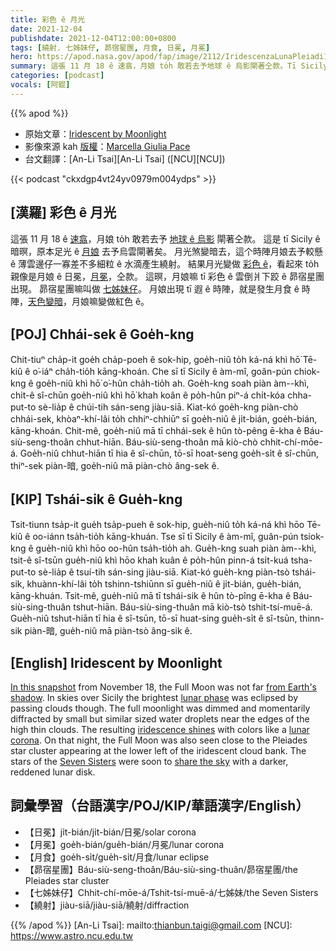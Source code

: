 ```yaml
---
title: 彩色 ê 月光
date: 2021-12-04
publishdate: 2021-12-04T12:00:00+0800
tags: [繞射. 七姊妹仔, 昴宿星團, 月食, 日冕, 月冕]
hero: https://apod.nasa.gov/apod/fap/image/2112/IridescenzaLunaPleiadi1024.jpg
summary: 這張 11 月 18 ê 速翕，月娘 to̍h 敢若去予地球 ê 烏影閘著仝款。Tī Sicily ê 暗暝，原本足光 ê 月娘去予烏雲閘著。
categories: [podcast]
vocals: [阿錕]
---
```


{{% apod %}}

- 原始文章：[Iridescent by Moonlight](https://apod.nasa.gov/apod/ap211204.html)
- 影像來源 kah [版權][copyright]：[Marcella Giulia Pace](https://greenflash.photo/about-me/)
- 台文翻譯：[An-Li Tsai][An-Li Tsai] ([NCU][NCU])

{{< podcast "ckxdgp4vt24yv0979m004ydps" >}}

## [漢羅] 彩色 ê 月光
這張 11 月 18 ê [速翕][In this snapshot]，月娘 to̍h 敢若去予 [地球 ê 烏影][from Earth's shadow t] 閘著仝款。
這是 tī Sicily ê 暗暝，原本足光 ê [月娘][lunar phase] 去予烏雲閘著矣。
月光煞變暗去，這个時陣月娘去予較懸 ê 薄雲邊仔一寡差不多細粒 ê 水滴產生繞射。
結果月光變做 [彩色 ê][iridescence shines]，看起來 to̍h 親像是月娘 ê 日冕，[月冕][lunar corona t]，仝款。
這暝，月娘嘛 tī 彩色 ê 雲倒爿下跤 ê 昴宿星團出現。
昴宿星團嘛叫做 [七姊妹仔][Seven Sisters t]。
月娘出現 tī 遐 ê 時陣，就是發生月食 ê 時陣，[天色變暗][share the sky t]，月娘嘛變做紅色 ê。


## [POJ] Chhái-sek ê Goe̍h-kng
Chit-tiuⁿ cha̍p-it goe̍h cha̍p-poeh ê sok-hip, goe̍h-niû to̍h ká-ná khì hō͘ Tē-kiû ê o͘-iáⁿ cha̍h-tio̍h kāng-khoán.
Che sī tī Sicily ê àm-mî, goân-pún chiok-kng ê goe̍h-niû khì hō͘ o͘-hûn cha̍h-tio̍h ah.
Goe̍h-kng soah piàn àm--khì, chit-ê sî-chūn goe̍h-niû khì hō͘ khah koân ê po̍h-hûn piⁿ-á chi̍t-kóa chha-put-to sè-lia̍p ê chúi-tih sán-seng jiàu-siā.
Kiat-kó goe̍h-kng piàn-chò chhái-sek, khòaⁿ-khí-lâi to̍h chhiⁿ-chhiūⁿ sī goe̍h-niû ê ji̍t-bián, goe̍h-bián, kāng-khoán.
Chit-mê, goe̍h-niû mā tī chhái-sek ê hûn tò-pêng ē-kha ê Báu-siù-seng-thoân chhut-hiān.
Báu-siù-seng-thoân mā kiò-chò chhit-chí-mōe-á.
Goe̍h-niû chhut-hiān tī hia ê sî-chūn, tō-sī hoat-seng goe̍h-si̍t ê sî-chūn, thiⁿ-sek piàn-暗, goe̍h-niû mā piàn-chò âng-sek ê.

## [KIP] Tshái-sik ê Gue̍h-kng
Tsit-tiunn tsa̍p-it gue̍h tsa̍p-pueh ê sok-hip, gue̍h-niû to̍h ká-ná khì hōo Tē-kiû ê oo-iánn tsa̍h-tio̍h kāng-khuán.
Tse sī tī Sicily ê àm-mî, guân-pún tsiok-kng ê gue̍h-niû khì hōo oo-hûn tsa̍h-tio̍h ah.
Gue̍h-kng suah piàn àm--khì, tsit-ê sî-tsūn gue̍h-niû khì hōo khah kuân ê po̍h-hûn pinn-á tsi̍t-kuá tsha-put-to sè-lia̍p ê tsuí-tih sán-sing jiàu-siā.
Kiat-kó gue̍h-kng piàn-tsò tshái-sik, khuànn-khí-lâi to̍h tshinn-tshiūnn sī gue̍h-niû ê ji̍t-bián, gue̍h-bián, kāng-khuán.
Tsit-mê, gue̍h-niû mā tī tshái-sik ê hûn tò-pîng ē-kha ê Báu-siù-sing-thuân tshut-hiān.
Báu-siù-sing-thuân mā kiò-tsò tshit-tsí-muē-á.
Gue̍h-niû tshut-hiān tī hia ê sî-tsūn, tō-sī huat-sing gue̍h-si̍t ê sî-tsūn, thinn-sik piàn-暗, gue̍h-niû mā piàn-tsò âng-sik ê.

## [English] Iridescent by Moonlight
[In this snapshot][In this snapshot] from November 18, the Full Moon was not far [from Earth's shadow][from Earth's shadow e].
In skies over Sicily the brightest [lunar phase][lunar phase] was eclipsed by passing clouds though.
The full moonlight was dimmed and momentarily diffracted by small but similar sized water droplets near the edges of the high thin clouds.
The resulting [iridescence shines][iridescence shines] with colors like a [lunar corona][lunar corona e].
On that night, the Full Moon was also seen close to the Pleiades star cluster appearing at the lower left of the iridescent cloud bank.
The stars of the [Seven Sisters][Seven Sisters e] were soon to [share the sky][share the sky e] with a darker, reddened lunar disk.

## 詞彙學習（台語漢字/POJ/KIP/華語漢字/English）
- 【日冕】ji̍t-bián/ji̍t-bián/日冕/solar corona
- 【月冕】goe̍h-bián/gue̍h-bián/月冕/lunar corona
- 【月食】goe̍h-si̍t/gue̍h-si̍t/月食/lunar eclipse
- 【昴宿星團】Báu-siù-seng-thoân/Báu-siù-sing-thuân/昴宿星團/the Pleiades star cluster
- 【七姊妹仔】Chhit-chí-mōe-á/Tshit-tsí-muē-á/七姊妹/the Seven Sisters
- 【繞射】jiàu-siā/jiàu-siā/繞射/diffraction


{{% /apod %}}
[An-Li Tsai]: mailto:thianbun.taigi@gmail.com
[NCU]: https://www.astro.ncu.edu.tw

[copyright]: https://apod.nasa.gov/apod/fap/lib/about_apod.html#srapply

[In this snapshot]:https://www.facebook.com/APOD.Sky/photos/a.231356626968564/4200590146711839/?type=3&theater
[from Earth's shadow e]:https://apod.nasa.gov/apod/ap211125.html
[from Earth's shadow t]:https://apod.tw/daily/20211125/
[lunar phase]:https://svs.gsfc.nasa.gov/4874
[iridescence shines]:https://www.atoptics.co.uk/droplets/irid1.htm
[lunar corona e]:https://apod.nasa.gov/apod/ap211226.html
[lunar corona t]:https://apod.tw/daily/20211226/
[Seven Sisters e]:https://apod.nasa.gov/apod/ap211124.html
[Seven Sisters t]:https://apod.tw/daily/20211124/
[share the sky e]:https://apod.nasa.gov/apod/ap211120.html
[share the sky t]:https://apod.tw/daily/20211120/
